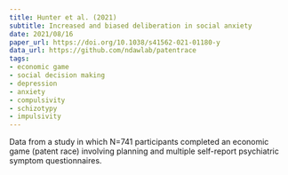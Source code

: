 ```yaml
---
title: Hunter et al. (2021)
subtitle: Increased and biased deliberation in social anxiety
date: 2021/08/16
paper_url: https://doi.org/10.1038/s41562-021-01180-y
data_url: https://github.com/ndawlab/patentrace
tags:
- economic game
- social decision making
- depression
- anxiety
- compulsivity
- schizotypy
- impulsivity
---
```


Data from a study in which N=741 participants completed an economic game (patent race) involving planning and multiple self-report psychiatric symptom questionnaires.
